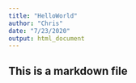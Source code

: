 ```yaml
---
title: "HelloWorld"
author: "Chris"
date: "7/23/2020"
output: html_document
---
```


## This is a markdown file
